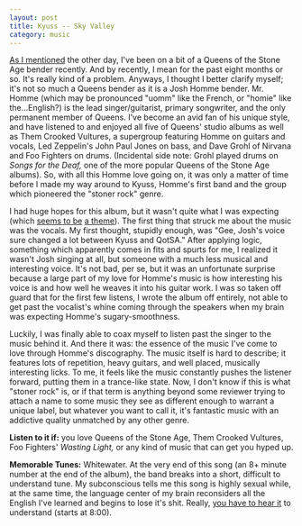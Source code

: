 ```yaml
---
layout: post
title: Kyuss -- Sky Valley
category: music
---
```


[As I mentioned][rok] the other day, I've been on a bit of a Queens of the Stone Age bender recently. And by recently, I mean for the past eight months or so. It's really kind of a problem. Anyways, I thought I better clarify myself; it's not so much a Queens bender as it is a Josh Homme bender. Mr. Homme (which may be pronounced "uomm" like the French, or "homie" like the...English?) is the lead singer/guitarist, primary songwriter, and the only permanent member of Queens. I've become an avid fan of his unique style, and have listened to and enjoyed all five of Queens' studio albums as well as Them Crooked Vultures, a supergroup featuring Homme on guitars and vocals, Led Zeppelin's John Paul Jones on bass, and Dave Grohl of Nirvana and Foo Fighters on drums. (Incidental side note: Grohl played drums on *Songs for the Deaf,* one of the more popular Queens of the Stone Age albums). So, with all this Homme love going on, it was only a matter of time before I made my way around to Kyuss, Homme's first band and the group which pioneered the "stoner rock" genre.

I had huge hopes for this album, but it wasn't quite what I was expecting (which [seems to be][drake] [a theme][kol]). The first thing that struck me about the music was the vocals. My first thought, stupidly enough, was "Gee, Josh's voice sure changed a lot between Kyuss and QotSA." After applying logic, something which apparently comes in fits and spurts for me, I realized it wasn't Josh singing at all, but someone with a much less musical and interesting voice. It's not bad, per se, but it was an unfortunate surprise because a large part of my love for Homme's music is how interesting his voice is and how well he weaves it into his guitar work. I was so taken off guard that for the first few listens, I wrote the album off entirely, not able to get past the vocalist's whine coming through the speakers when my brain was expecting Homme's sugary-smoothness.

Luckily, I was finally able to coax myself to listen past the singer to the music behind it. And there it was: the essence of the music I've come to love through Homme's discography. The music itself is hard to describe; it features lots of repetition, heavy guitars, and well placed, musically interesting licks. To me, it feels like the music constantly pushes the listener forward, putting them in a trance-like state. Now, I don't know if this is what "stoner rock" is, or if that term is anything beyond some reviewer trying to attach a name to some music they see as different enough to warrant a unique label, but whatever you want to call it, it's fantastic music with an addictive quality unmatched by any other genre.

**Listen to it if:** you love Queens of the Stone Age, Them Crooked Vultures, Foo Fighters' *Wasting Light,* or any kind of music that can get you hyped up.

**Memorable Tunes:** Whitewater. At the very end of this song (an 8+ minute number at the end of the album), the band breaks into a short, difficult to understand tune. My subconscious tells me this song is highly sexual while, at the same time, the language center of my brain reconsiders all the English I've learned and begins to lose it's shit. Really, [you have to hear it][yt] to understand (starts at 8:00).

[rok]: http://bathouselabs.com/music/2011/10/03/The-Reign-of-Kindo--This-Is-What-Happens.html "The Reign of Kindo -- This Is What Happens"
[drake]: http://www.bathouselabs.com/music/2011/10/10/Drake--Thank-Me-Later.html "Drake -- Thank Me Later"
[kol]: http://www.bathouselabs.com/music/2011/06/18/Kings-Of-Leon--Aha-Shake-Heartbreak.html "Kings Of Leon -- Aha Shake Heartbreak"
[yt]: http://www.youtube.com/watch?v=n-kpK0NlxwM "Whitewater on Youtube"
